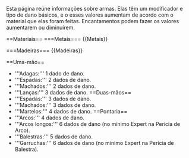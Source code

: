 <!-- TITLE: Armas -->
<!-- SUBTITLE: Itens de ataque em combate -->

Esta página reúne informações sobre armas. Elas têm um modificador e tipo de dano básicos, e o esses valores aumentam de acordo com o material que elas foram feitas. Encantamentos podem fazer os valores aumentarem ou diminuírem.

==Materiais==
===Metais===
{{Metais}}

===Madeiras===
{{Madeiras}}

==Uma-mão==
* '''Adagas:''' 1 dado de dano.
* '''Espadas:''' 2 dados de dano.
* '''Machados:''' 2 dados de dano.
* '''Lanças:''' 3 dados de dano.
==Duas-mãos==
* '''Espadas:''' 3 dados de dano.
* '''Machados:''' 3 dados de dano.
* '''Martelos:''' 4 dados de dano.
==Pontaria==
* '''Arcos:''' 4 dados de dano.
* '''Arcos longos:''' 6 dados de dano (no mínimo Expert na Perícia de Arco).
* '''Balestras:''' 5 dados de dano.
* '''Garruchas:''' 6 dados de dano (no mínimo Expert na Perícia de Balestra).
